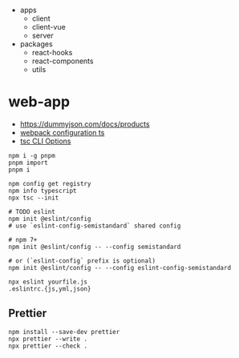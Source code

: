 - apps
  - client
  - client-vue
  - server
- packages
  - react-hooks
  - react-components
  - utils

# web-app

- https://dummyjson.com/docs/products
- [webpack configuration ts](https://webpack.js.org/configuration/configuration-languages/#typescript)
- [tsc CLI Options](https://www.typescriptlang.org/docs/handbook/compiler-options.html)

```shell
npm i -g pnpm
pnpm import
pnpm i

npm config get registry
npm info typescript
npx tsc --init

# TODO eslint
npm init @eslint/config
# use `eslint-config-semistandard` shared config

# npm 7+
npm init @eslint/config -- --config semistandard

# or (`eslint-config` prefix is optional)
npm init @eslint/config -- --config eslint-config-semistandard

npx eslint yourfile.js
.eslintrc.{js,yml,json}
```

## Prettier

```shell
npm install --save-dev prettier
npx prettier --write .
npx prettier --check .
```
